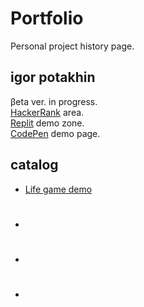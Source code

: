 # Portfolio
Personal project history page.

## igor potakhin

βeta ver. in progress.<br>
[HackerRank](https://www.hackerrank.com/archimage) area.<br>
[Replit](https://replit.com/@archimage) demo zone.<br>
[CodePen](https://codepen.io/archimage_wiz) demo page.<br>

## catalog

- [Life game demo](https://replit.com/@archimage/CPPCurs1Life)
- #
- #
- #

